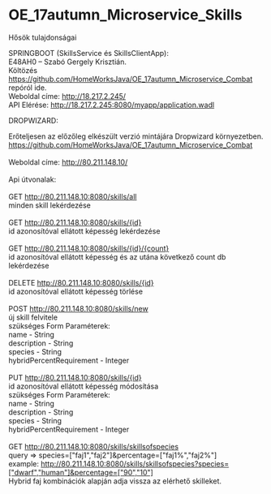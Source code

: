 ﻿# OE_17autumn_Microservice_Skills
Hősök tulajdonságai

SPRINGBOOT (SkillsService és SkillsClientApp): <br/>
E48AH0 – Szabó Gergely Krisztián.<br/>
Költözés https://github.com/HomeWorksJava/OE_17autumn_Microservice_Combat repóról ide. <br/>
Weboldal címe: http://18.217.2.245/ <br/>
API Elérése: http://18.217.2.245:8080/myapp/application.wadl <br/>


DROPWIZARD:

Erőteljesen az előzőleg elkészült verzió mintájára Dropwizard környezetben.<br/>
https://github.com/HomeWorksJava/OE_17autumn_Microservice_Combat<br/>
<br/>
Weboldal címe: http://80.211.148.10/<br/>
<br/>
Api útvonalak:<br/>
<br/>
GET http://80.211.148.10:8080/skills/all<br/>
minden skill lekérdezése<br/>
<br/>
GET http://80.211.148.10:8080/skills/{id}<br/>
id azonosítóval ellátott képesség lekérdezése<br/>
<br/>
GET http://80.211.148.10:8080/skills/{id}/{count}<br/>
id azonosítóval ellátott képesség és az utána következő count db lekérdezése<br/>
<br/>
DELETE http://80.211.148.10:8080/skills/{id}<br/>
id azonosítóval ellátott képesség törlése<br/>
<br/>
POST http://80.211.148.10:8080/skills/new<br/>
új skill felvitele<br/>
szükséges Form Paraméterek:<br/>
name - String<br/>
description - String<br/>
species - String<br/>
hybridPercentRequirement - Integer<br/>
<br/>
PUT http://80.211.148.10:8080/skills/{id}<br/>
id azonosítóval ellátott képesség módosítása<br/>
szükséges Form Paraméterek:</br>
name - String<br/>
description - String<br/>
species - String<br/>
hybridPercentRequirement - Integer<br/>
<br/>
GET http://80.211.148.10:8080/skills/skillsofspecies<br/>
query => species=["faj1","faj2"]&percentage=["faj1%","faj2%"]<br/>
example: http://80.211.148.10:8080/skills/skillsofspecies?species=["dwarf","human"]&percentage=["90","10"]<br/>
Hybrid faj kombinációk alapján adja vissza az elérhető skilleket.<br/>

